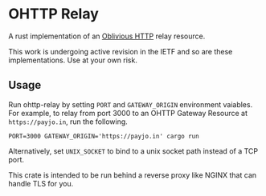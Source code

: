 # OHTTP Relay

A rust implementation of an [Oblivious
HTTP](https://ietf-wg-ohai.github.io/oblivious-http/draft-ietf-ohai-ohttp.html) relay resource.

This work is undergoing active revision in the IETF and so are these
implementations.  Use at your own risk.

## Usage

Run ohttp-relay by setting `PORT` and `GATEWAY_ORIGIN` environment vaiables. For example, to relay from port 3000 to an OHTTP Gateway Resource at `https://payjo.in`, run the following.

```console
PORT=3000 GATEWAY_ORIGIN='https://payjo.in' cargo run
```

Alternatively, set `UNIX_SOCKET` to bind to a unix socket path instead of a TCP port.

This crate is intended to be run behind a reverse proxy like NGINX that can handle TLS for you.
